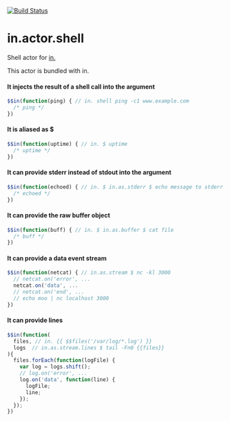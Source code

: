[![Build Status](https://travis-ci.org/nomilous/in.actor.shell.svg)](https://travis-ci.org/nomilous/in.actor.shell)

# in.actor.shell

Shell actor for [in.](https://github.com/nomilous/in.)

This actor is bundled with in.

#### It injects the result of a shell call into the argument

```javascript
$$in(function(ping) { // in. shell ping -c1 www.example.com
  /* ping */
})
```

#### It is aliased as __$__

```javascript
$$in(function(uptime) { // in. $ uptime
  /* uptime */
})
```

#### It can provide stderr instead of stdout into the argument

```javascript
$$in(function(echoed) { // in. $ in.as.stderr $ echo message to stderr >&2
  /* echoed */
})
```

#### It can provide the raw buffer object

```javascript
$$in(function(buff) { // in. $ in.as.buffer $ cat file
  /* buff */
})
```

#### It can provide a data event stream

```javascript
$$in(function(netcat) { // in.as.stream $ nc -kl 3000
  // netcat.on('error', ...
  netcat.on('data', ...
  // netcat.on('end', ...
  // echo moo | nc localhost 3000
})
```

#### It can provide lines

```javascript
$$in(function(
  files, // in. {{ $$files('/var/log/*.log') }}
  logs  // in.as.stream.lines $ tail -Fn0 {{files}}
){
  files.forEach(function(logFile) {
    var log = logs.shift();
    // log.on('error', ...
    log.on('data', function(line) {
      logFile;
      line;
    });
  });
})
```
